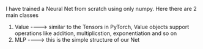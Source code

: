 I have trained a Neural Net from scratch using only numpy.
Here there are 2 main classes 
1) Value ----> similar to the Tensors in PyTorch, Value objects support operations like addition,
multiplicstion, exponentiation and so on
2) MLP ---->  this is the simple structure of our Net
